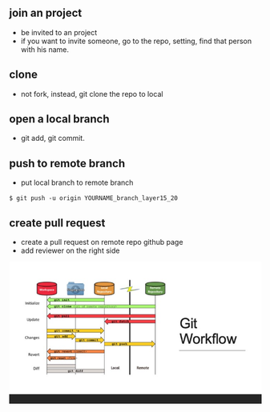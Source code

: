 ## join an project
- be invited to an project 
- if you want to invite someone, go to the repo, setting, find that person with his name.

## clone
- not fork, instead, git clone the repo to local

## open a local branch
- git add, git commit.

## push to remote branch
- put local branch to remote branch

```
$ git push -u origin YOURNAME_branch_layer15_20
```
## create pull request
- create a pull request on remote repo github page
- add reviewer on the right side



![avatar](/pictures/git_workflow.jpg)
